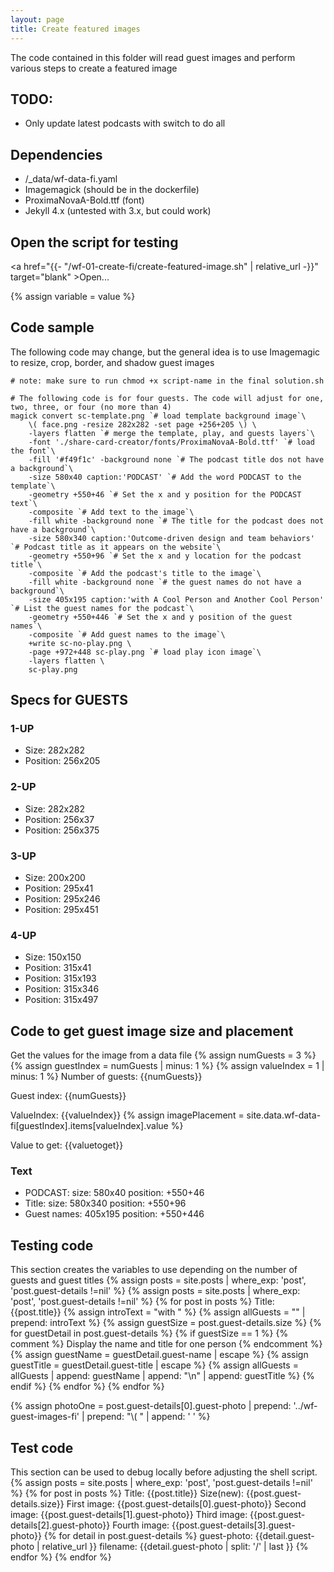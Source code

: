 ```yaml
---
layout: page
title: Create featured images
---
```

The code contained in this folder will read guest images and perform various steps to create a featured image

## TODO:
* Only update latest podcasts with switch to do all

## Dependencies
* /_data/wf-data-fi.yaml
* Imagemagick (should be in the dockerfile)
* ProximaNovaA-Bold.ttf (font)
* Jekyll 4.x (untested with 3.x, but could work)

## Open the script for testing
<a href="{{- "/wf-01-create-fi/create-featured-image.sh" | relative_url -}}" target="blank" >Open...</a>

{% assign variable = value %}

## Code sample
The following code may change, but the general idea is to use Imagemagic to resize, crop, border, and shadow guest images
```
# note: make sure to run chmod +x script-name in the final solution.sh

# The following code is for four guests. The code will adjust for one, two, three, or four (no more than 4)
magick convert sc-template.png `# load template background image`\
    \( face.png -resize 282x282 -set page +256+205 \) \
    -layers flatten `# merge the template, play, and guests layers`\
    -font './share-card-creator/fonts/ProximaNovaA-Bold.ttf' `# load the font`\
    -fill '#f49f1c' -background none `# The podcast title dos not have a background`\
    -size 580x40 caption:'PODCAST' `# Add the word PODCAST to the template`\
    -geometry +550+46 `# Set the x and y position for the PODCAST text`\
    -composite `# Add text to the image`\
    -fill white -background none `# The title for the podcast does not have a background`\
    -size 580x340 caption:'Outcome-driven design and team behaviors' `# Podcast title as it appears on the website`\
    -geometry +550+96 `# Set the x and y location for the podcast title`\
    -composite `# Add the podcast's title to the image`\
    -fill white -background none `# the guest names do not have a background`\
    -size 405x195 caption:'with A Cool Person and Another Cool Person' `# List the guest names for the podcast`\
    -geometry +550+446 `# Set the x and y position of the guest names`\
    -composite `# Add guest names to the image`\
    +write sc-no-play.png \
    -page +972+448 sc-play.png `# load play icon image`\
    -layers flatten \
    sc-play.png
```

## Specs for GUESTS
### 1-UP
* Size: 282x282
* Position: 256x205

### 2-UP
* Size: 282x282
* Position: 256x37
* Position: 256x375

### 3-UP
* Size: 200x200
* Position: 295x41
* Position: 295x246
* Position: 295x451

### 4-UP
* Size: 150x150
* Position: 315x41
* Position: 315x193
* Position: 315x346
* Position: 315x497

## Code to get guest image size and placement
Get the values for the image from a data file
{% assign numGuests = 3 %}
{% assign guestIndex = numGuests | minus: 1 %}
{% assign valueIndex = 1 | minus: 1 %}
Number of guests: {{numGuests}}

Guest index: {{numGuests}}

ValueIndex: {{valueIndex}}
{% assign imagePlacement = site.data.wf-data-fi[guestIndex].items[valueIndex].value %}

Value to get: {{valuetoget}}

### Text
* PODCAST: size: 580x40 position: +550+46
* Title: size: 580x340 position: +550+96
* Guest names: 405x195 position: +550+446

## Testing code
This section creates the variables to use depending on the number of guests and guest titles
{% assign posts = site.posts | where_exp: 'post', 'post.guest-details !=nil' %}
{% assign posts = site.posts | where_exp: 'post', 'post.guest-details !=nil' %}
{% for post in posts %}
    Title: {{post.title}}
    {% assign introText = "with " %}
    {% assign allGuests = "" | prepend: introText %}
    {% assign guestSize = post.guest-details.size %}
    {% for guestDetail in post.guest-details %}
        {% if guestSize == 1 %}
            {% comment %} Display the name and title for one person {% endcomment %}
            {% assign guestName = guestDetail.guest-name | escape %}
            {% assign guestTitle = guestDetail.guest-title | escape %}
            {% assign allGuests = allGuests | 
                append: guestName | 
                append: "\n" | 
                append: guestTitle %}
        {% endif %}
    {% endfor %}
{% endfor %}


{% assign photoOne = post.guest-details[0].guest-photo | prepend: '../wf-guest-images-fi' | prepend: "&#92;( " | append: '&#10;&#10;' %}






## Test code
This section can be used to debug locally before adjusting the shell script.
{% assign posts = site.posts | where_exp: 'post', 'post.guest-details !=nil' %}
{% for post in posts %}
    Title: {{post.title}}
    Size(new): {{post.guest-details.size}}
    First image: {{post.guest-details[0].guest-photo}}
    Second image: {{post.guest-details[1].guest-photo}}
    Third image: {{post.guest-details[2].guest-photo}}
    Fourth image: {{post.guest-details[3].guest-photo}}
    {% for detail in post.guest-details %}
        guest-photo: {{detail.guest-photo | relative_url }}
        filename: {{detail.guest-photo | split: '/' | last }}
    {% endfor %}
{% endfor %}

